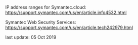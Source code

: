 IP address ranges for Symantec.cloud:
https://support.symantec.com/us/en/article.info4532.html

Symantec Web Security Services:
https://support.symantec.com/us/en/article.tech242979.html


last update: 05 Oct 2019
